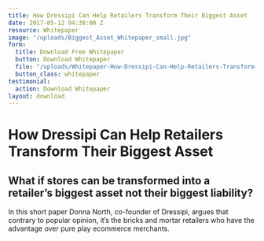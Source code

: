```yaml
---
title: How Dressipi Can Help Retailers Transform Their Biggest Asset
date: 2017-05-12 04:38:00 Z
resource: Whitepaper
image: "/uploads/Biggest_Asset_Whitepaper_small.jpg"
form:
  title: Download Free Whitepaper
  button: Download Whitepaper
  file: "/uploads/Whitepaper-How-Dressipi-Can-Help-Retailers-Transform-Their-Biggest-Asset-913ff1.pdf"
  button_class: whitepaper
testimonial:
  action: Download Whitepaper
layout: download
---
```


# How Dressipi Can Help Retailers Transform Their Biggest Asset

## What if stores can be transformed into a retailer’s biggest asset not their biggest liability?

In this short paper Donna North, co-founder of Dressipi, argues that contrary to popular opinion, it’s the bricks and mortar retailers who have the advantage over pure play ecommerce merchants.
